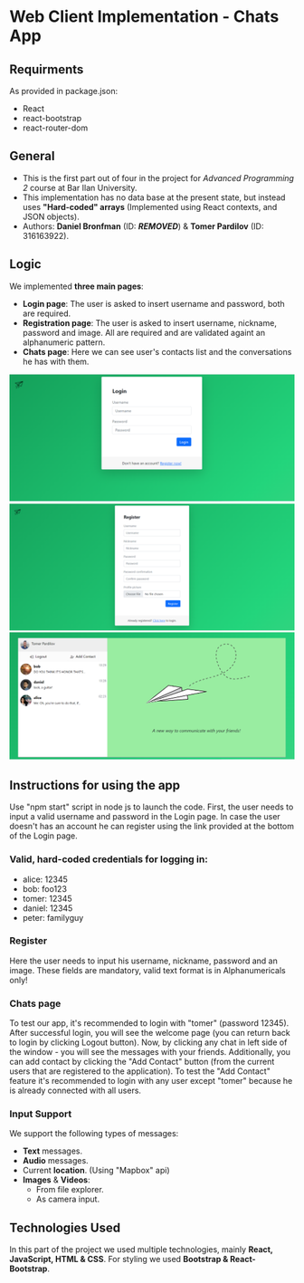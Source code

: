 # Web Client Implementation - Chats App

## Requirments
As provided in package.json:
- React
- react-bootstrap
- react-router-dom
## General
- This is the first part out of four in the project for _Advanced Programming 2_ course at Bar Ilan University.
- This implementation has no data base at the present state, but instead uses **"Hard-coded" arrays** (Implemented using React contexts, and JSON objects).
- Authors: **Daniel Bronfman** (ID: ***REMOVED***) & **Tomer Pardilov** (ID: 316163922).

## Logic
We implemented **three main pages**:
- **Login page**: The user is asked to insert username and password, both are required.
- **Registration page**: The user is asked to insert username, nickname, password and image. All are required and are validated againt an alphanumeric pattern.
- **Chats page**: Here we can see user's contacts list and the conversations he has with them.


![Screenshot](loginScreenshot.png)
![Screenshot](registerScreenshot.png)
![Screenshot](chatsScreenshot.png)

## Instructions for using the app
Use "npm start" script in node js to launch the code.
First, the user needs to input a valid username and password in the Login page. In case the user doesn't has an account he can register using the link provided at the bottom of the Login page.
### Valid, hard-coded credentials for logging in:
- alice: 12345
- bob: foo123
- tomer: 12345
- daniel: 12345
- peter: familyguy
### Register
Here the user needs to input his username, nickname, password and an image. These fields are mandatory, valid text format is in Alphanumericals only!
### Chats page
To test our app, it's recommended to login with "tomer" (password 12345). After successful login, you will see the welcome page (you can return back to login by clicking Logout button). Now, by clicking any chat in left side of the window - you will see the messages with your friends. Additionally, you can add contact by clicking the "Add Contact" button (from the current users that are registered to the application). To test the "Add Contact" feature it's recommended to login with any user except "tomer" because he is already connected with all users.

### Input Support
We support the following types of messages:
- **Text** messages.
- **Audio** messages.
- Current **location**. (Using "Mapbox" api)
- **Images** & **Videos**:
  - From file explorer.
  - As camera input.
## Technologies Used
In this part of the project we used multiple technologies, mainly **React, JavaScript, HTML & CSS**.
For styling we used **Bootstrap & React-Bootstrap**.

